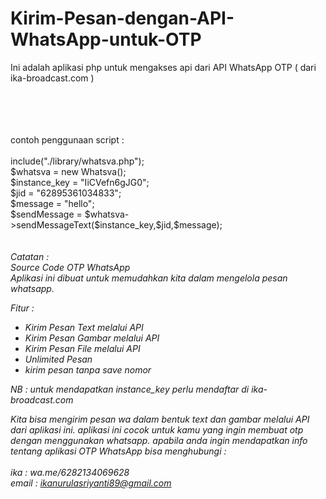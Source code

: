 # Kirim-Pesan-dengan-API-WhatsApp-untuk-OTP

Ini adalah aplikasi php untuk mengakses api dari API WhatsApp OTP ( dari ika-broadcast.com )

</br>
</br>
</br>
</br>
contoh penggunaan script :
</br></br>
include("./library/whatsva.php");</br>
$whatsva = new Whatsva(); </br>
$instance_key = "IiCVefn6gJG0";</br>
$jid = "62895361034833"; </br>
$message = "hello";</br>
$sendMessage = $whatsva->sendMessageText($instance_key,$jid,$message);</br>
<br/></br>
<i>Catatan : </br>
Source Code OTP WhatsApp</br>
Aplikasi ini dibuat untuk memudahkan kita dalam mengelola pesan whatsapp.  

Fitur : 
- Kirim Pesan Text melalui API 
- Kirim Pesan Gambar melalui API
- Kirim Pesan File melalui API
- Unlimited Pesan
- kirim pesan tanpa save nomor

NB : 
untuk mendapatkan instance_key perlu mendaftar di ika-broadcast.com

Kita bisa mengirim pesan wa dalam bentuk text dan gambar melalui API dari aplikasi ini. 
aplikasi ini cocok untuk kamu yang ingin membuat otp dengan menggunakan whatsapp. 
apabila anda ingin mendapatkan info tentang aplikasi OTP WhatsApp 
bisa menghubungi :
<br/>
<br/>
 ika : wa.me/6282134069628 
 <br/>
 email : ikanurulasriyanti89@gmail.com 
</i>